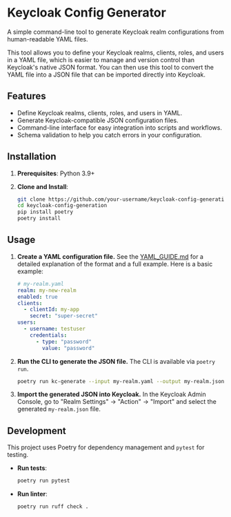 # Keycloak Config Generator

A simple command-line tool to generate Keycloak realm configurations from human-readable YAML files.

This tool allows you to define your Keycloak realms, clients, roles, and users in a YAML file, which is easier to manage and version control than Keycloak's native JSON format. You can then use this tool to convert the YAML file into a JSON file that can be imported directly into Keycloak.

## Features

-   Define Keycloak realms, clients, roles, and users in YAML.
-   Generate Keycloak-compatible JSON configuration files.
-   Command-line interface for easy integration into scripts and workflows.
-   Schema validation to help you catch errors in your configuration.

## Installation

1.  **Prerequisites**: Python 3.9+

2.  **Clone and Install**:
    ```bash
    git clone https://github.com/your-username/keycloak-config-generation.git
    cd keycloak-config-generation
    pip install poetry
    poetry install
    ```

## Usage

1.  **Create a YAML configuration file.**
    See the [YAML_GUIDE.md](YAML_GUIDE.md) for a detailed explanation of the format and a full example. Here is a basic example:

    ```yaml
    # my-realm.yaml
    realm: my-new-realm
    enabled: true
    clients:
      - clientId: my-app
        secret: "super-secret"
    users:
      - username: testuser
        credentials:
          - type: "password"
            value: "password"
    ```

2.  **Run the CLI to generate the JSON file.**
    The CLI is available via `poetry run`.

    ```bash
    poetry run kc-generate --input my-realm.yaml --output my-realm.json
    ```

3.  **Import the generated JSON into Keycloak.**
    In the Keycloak Admin Console, go to "Realm Settings" -> "Action" -> "Import" and select the generated `my-realm.json` file.

## Development

This project uses Poetry for dependency management and `pytest` for testing.

-   **Run tests**:
    ```bash
    poetry run pytest
    ```
-   **Run linter**:
    ```bash
    poetry run ruff check .
    ```
